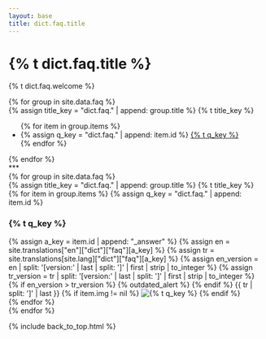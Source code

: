 ```yaml
---
layout: base
title: dict.faq.title
---
```


<div class="faq">
  <div class="header">
    <h1>{% t dict.faq.title %}</h1>
    <p>{% t dict.faq.welcome %}</p>
  </div>

  <div class="toc">
    {% for group in site.data.faq %}
    <div class="group">
      <div class="row fs-4">
        <div class="col">
          {% assign title_key = "dict.faq." | append: group.title %}
          {% t title_key %}
        </div>
      </div>
      <ul class="">
        {% for item in group.items %}
        <li class="ms-3">
          {% assign q_key = "dict.faq." | append: item.id %}
          <a href="#{{item.id}}">{% t q_key %}</a>
        </li>
        {% endfor %}
      </ul>
    </div>
    {% endfor %}
  </div>
  <div class="separator text-center">***</div>

  <div class="qa">
    {% for group in site.data.faq %}
    <div class="group">
      <div class="row text-center fs-4">
        <div class="col">
          {% assign title_key = "dict.faq." | append: group.title %}
          {% t title_key %}
        </div>
      </div>
      {% for item in group.items %}
      {% assign q_key = "dict.faq." | append: item.id %}
      <h3 id="{{ item.id }}">
        {% t q_key %}
      </h3>
      <div class="answer">
        {% assign a_key = item.id | append: "_answer" %}
        {% assign en = site.translations["en"]["dict"]["faq"][a_key] %}
        {% assign tr = site.translations[site.lang]["dict"]["faq"][a_key] %}
        {% assign en_version = en | split: '[version:' | last | split: ']' | first | strip | to_integer %}
        {% assign tr_version = tr | split: '[version:' | last | split: ']' | first | strip | to_integer %}
        {% if en_version > tr_version %}
          {% outdated_alert %}
        {% endif %}
        {{ tr | split: ']' | last }}
        {% if item.img != nil %}
          <img src="{{ site.url }}/assets/images/{{ item.img }}" alt="{% t q_key %}" />
        {% endif %}
      </div>
      {% endfor %}
    </div>
    {% endfor %}
  </div>

{% include back_to_top.html %}
